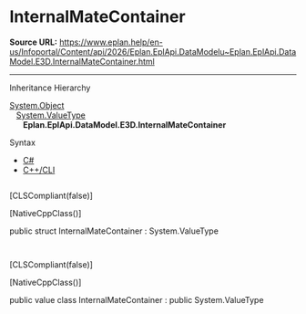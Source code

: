 # InternalMateContainer

**Source URL:** https://www.eplan.help/en-us/Infoportal/Content/api/2026/Eplan.EplApi.DataModelu~Eplan.EplApi.DataModel.E3D.InternalMateContainer.html

---

Inheritance Hierarchy

[System.Object](#)  
   [System.ValueType](#)  
      **Eplan.EplApi.DataModel.E3D.InternalMateContainer**

Syntax

- [C#](#i-syntax-CS)
- [C++/CLI](#i-syntax-CPP2005)

```
```
[CLSCompliant(false)]

[NativeCppClass()]

public struct InternalMateContainer : System.ValueType
```
```

```
```
[CLSCompliant(false)]

[NativeCppClass()]

public value class InternalMateContainer : public System.ValueType
```
```
